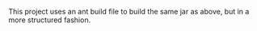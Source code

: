 This project uses an ant build file to build the same jar as above, but in a more structured fashion.